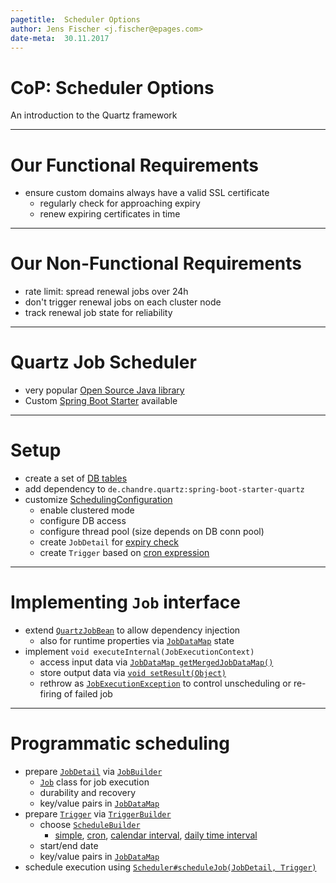 ```yaml
---
pagetitle:  Scheduler Options
author: Jens Fischer <j.fischer@epages.com>
date-meta:  30.11.2017
---
```


# CoP: Scheduler Options

An introduction to the Quartz framework

---

# Our Functional Requirements

* ensure custom domains always have a valid SSL certificate
    * regularly check for approaching expiry
    * renew expiring certificates in time

---

# Our Non-Functional Requirements

* rate limit: spread renewal jobs over 24h
* don't trigger renewal jobs on each cluster node
* track renewal job state for reliability

---

# Quartz Job Scheduler

* very popular [Open Source Java library](http://www.quartz-scheduler.org/)
* Custom [Spring Boot Starter](https://github.com/andrehertwig/spring-boot-starter-quartz) available

---

# Setup

* create a set of [DB tables](https://github.com/ePages-de/ng-certificate-management/blob/master/src/main/resources/db/migration/V00003__CREATE_QUARTZ_TABLES.sql)
* add dependency to `de.chandre.quartz:spring-boot-starter-quartz`
* customize [SchedulingConfiguration](https://github.com/ePages-de/ng-certificate-management/blob/master/src/main/java/com/epages/certificatemanagement/renewal/SchedulingConfiguration.java#L47)
    * enable clustered mode
    * configure DB access
    * configure thread pool (size depends on DB conn pool)
    * create `JobDetail` for [expiry check](https://github.com/ePages-de/ng-certificate-management/blob/master/src/main/java/com/epages/certificatemanagement/renewal/CertificateRenewalSchedulingJob.java#L31)
    * create `Trigger` based on [cron expression](https://github.com/ePages-de/ng-certificate-management/blob/master/src/main/resources/application.yml#L10)

---

# Implementing `Job` interface

* extend [`QuartzJobBean`](https://github.com/spring-projects/spring-framework/blob/master/spring-context-support/src/main/java/org/springframework/scheduling/quartz/QuartzJobBean.java#L56) to allow dependency injection
    * also for runtime properties via [`JobDataMap`](https://github.com/quartz-scheduler/quartz/blob/master/quartz-core/src/main/java/org/quartz/JobDataMap.java#L63) state
* implement `void executeInternal(JobExecutionContext)`
    * access input data via [`JobDataMap getMergedJobDataMap()`](https://github.com/quartz-scheduler/quartz/blob/master/quartz-core/src/main/java/org/quartz/JobExecutionContext.java#L139)
    * store output data via [`void setResult(Object)`](https://github.com/quartz-scheduler/quartz/blob/master/quartz-core/src/main/java/org/quartz/JobExecutionContext.java#L222)
    * rethrow as [`JobExecutionException`](https://github.com/quartz-scheduler/quartz/blob/master/quartz-core/src/main/java/org/quartz/JobExecutionException.java#L38) to control unscheduling or re-firing of failed job

---

# Programmatic scheduling

* prepare [`JobDetail`](https://github.com/quartz-scheduler/quartz/blob/master/quartz-core/src/main/java/org/quartz/JobDetail.java#L49) via [`JobBuilder`](https://github.com/quartz-scheduler/quartz/blob/master/quartz-core/src/main/java/org/quartz/JobBuilder.java#L59)
    * [`Job`](https://github.com/quartz-scheduler/quartz/blob/master/quartz-core/src/main/java/org/quartz/Job.java#L47) class for job execution
    * durability and recovery
    * key/value pairs in [`JobDataMap`](https://github.com/quartz-scheduler/quartz/blob/master/quartz-core/src/main/java/org/quartz/JobDataMap.java#L63)
* prepare [`Trigger`](https://github.com/quartz-scheduler/quartz/blob/master/quartz-core/src/main/java/org/quartz/Trigger.java#L57) via [`TriggerBuilder`](https://github.com/quartz-scheduler/quartz/blob/master/quartz-core/src/main/java/org/quartz/TriggerBuilder.java#L64)
    * choose [`ScheduleBuilder`](https://github.com/quartz-scheduler/quartz/blob/master/quartz-core/src/main/java/org/quartz/ScheduleBuilder.java#L22)
        * [simple](https://github.com/quartz-scheduler/quartz/blob/master/quartz-core/src/main/java/org/quartz/SimpleScheduleBuilder.java#L58), [cron](https://github.com/quartz-scheduler/quartz/blob/master/quartz-core/src/main/java/org/quartz/CronScheduleBuilder.java#L62), [calendar interval](https://github.com/quartz-scheduler/quartz/blob/master/quartz-core/src/main/java/org/quartz/CalendarIntervalScheduleBuilder.java#L59), [daily time interval](https://github.com/quartz-scheduler/quartz/blob/master/quartz-core/src/main/java/org/quartz/DailyTimeIntervalScheduleBuilder.java#L68)
    * start/end date
    * key/value pairs in [`JobDataMap`](https://github.com/quartz-scheduler/quartz/blob/master/quartz-core/src/main/java/org/quartz/JobDataMap.java#L63)
* schedule execution using [`Scheduler#scheduleJob(JobDetail, Trigger)`](https://github.com/quartz-scheduler/quartz/blob/master/quartz-core/src/main/java/org/quartz/Scheduler.java#L418)
